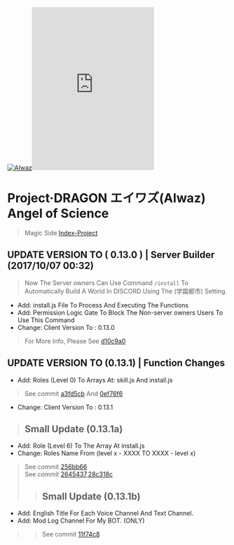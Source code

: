 <body>
<div>
<a href="https://github.com/ChisanaKita/AIWAZ"><img src="https://i.imgur.com/Fta2jMg.jpg" alt="AIwaz" /></a><iframe src="https://discordapp.com/widget?id=191539621119655936&theme=dark" width="279" height="372" allowtransparency="true" frameborder="0"></iframe>
</div>
</body>

# Project·DRAGON エイワズ(AIwaz) Angel of Science
> Magic Side [Index-Project](https://github.com/STARLITENAMO/Index-Project)
## UPDATE VERSION TO ( 0.13.0 ) | Server Builder (2017/10/07 00:32)
> Now The Server owners Can Use Command `/install` To Automatically Build A World In DISCORD Using The (学園都市) Setting.
- Add: install.js File To Process And Executing The Functions
- Add: Permission Logic Gate To Block The Non-server owners Users To Use This Command
- Change: Client Version To : 0.13.0<br>
> For More Info, Please See [d10c9a0](https://github.com/XiaoBeiLab/AIWAZ/commit/d10c9a0dcfa5bdde45db7862767fe514d5be431b)
## UPDATE VERSION TO (0.13.1) | Function Changes
- Add: Roles (Level 0) To Arrays At: skill.js And install.js
> See commit [a3fd5cb](https://github.com/ChisanaKita/AIWAZ/commit/a3fd5cb7bde0860d07349f5303e9e81697fb0bac) And [0ef76f6](https://github.com/ChisanaKita/AIWAZ/commit/0ef76f64e373e35a2674d1cdf14c83ffd4918e08)
- Change: Client Version To : 0.13.1
>## Small Update (0.13.1a)
- Add: Role (Level 6) To The Array At install.js
- Change: Roles Name From (level x - XXXX TO XXXX - level x)
> See commit [256bb66](https://github.com/ChisanaKita/AIWAZ/commit/256bb667596f9933ed6917447a64d72ff11d0a75) <br>
> See commit [2645437](https://github.com/ChisanaKita/AIWAZ/commit/26454374ed77d524a9aaa5535dca29f45798eccd),[28c318c](https://github.com/ChisanaKita/AIWAZ/commit/28c318c8885843dbbd55f17c336307f0077e7b0b)
>>## Small Update (0.13.1b)
- Add: English Title For Each Voice Channel And Text Channel.
- Add: Mod Log Channel For My BOT. (ONLY)
>> See commit [11f74c8](https://github.com/ChisanaKita/AIWAZ/commit/11f74c8be5f3365c45f7194d48e6ba2e64a271a4)
